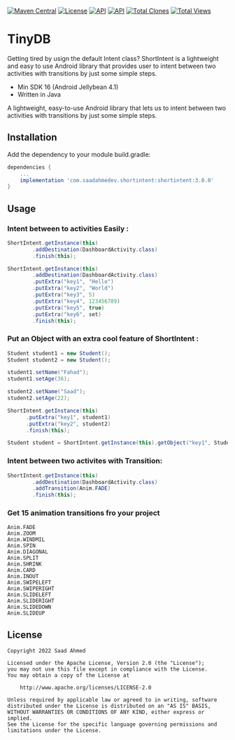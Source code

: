 [![Maven Central](https://img.shields.io/maven-central/v/com.saadahmedev.shortintent/shortintent.svg?label=Maven%20Central)](https://search.maven.org/search?q=g:%22com.saadahmedev.shortintent%22%20AND%20a:%22shortintent%22)
[![License](https://img.shields.io/badge/License-Apache_2.0-blue.svg)](https://opensource.org/licenses/Apache-2.0)
<a href="https://android-arsenal.com/api?level=16"><img alt="API" src="https://img.shields.io/badge/API-16%2B-brightgreen.svg?style=flat"/></a>
<a href="https://github.com/saadahmedscse/shortintent"><img alt="API" src="https://badges.frapsoft.com/os/v1/open-source.png?v=103"/></a>
<a href="https://github.com/saadahmedscse/shortintent/graphs/traffic"><img alt="Total Clones" src="https://img.shields.io/badge/Clones-126-orange"/></a>
<a href="[https://github.com/rrsaikat/CodeChallengeByShikho/graphs/traffic](https://github.com/saadahmedscse/shortintent/graphs/traffic)"><img alt="Total Views" src="https://img.shields.io/badge/Views-382-brightgreen"/></a>
# TinyDB
Getting tired by usign the default Intent class? ShortIntent is a lightweight and easy to use Android library that provides user to intent between two activities with transitions by just some simple steps.
* Min SDK 16 (Android Jellybean 4.1)
* Written in Java

A lightweight, easy-to-use Android library that lets us to intent between two activities with transitions by just some simple steps.

## Installation

Add the dependency to your module build.gradle:
```groovy
dependencies {
    ...
    implementation 'com.saadahmedev.shortintent:shortintent:3.0.0'
}
```

## Usage
### Intent between to activities Easily :
```java
ShortIntent.getInstance(this)
        .addDestination(DashboardActivity.class)
        .finish(this);
```
```java
ShortIntent.getInstance(this)
        .addDestination(DashboardActivity.class)
        .putExtra("key1", "Hello")
        .putExtra("key2", "World")
        .putExtra("key3", 5)
        .putExtra("key4", 123456789)
        .putExtra("key5", true)
        .putExtra("key6", set)
        .finish(this);
```

### Put an Object with an extra cool feature of ShortIntent :
```java
Student student1 = new Student();
Student student2 = new Student();

student1.setName("Fahad");
student1.setAge(36);

student2.setName("Saad");
student2.setAge(22);

ShortIntent.getInstance(this)
      .putExtra("key1", student1)
      .putExtra("key2", student2)
      .finish(this);
```
```java
Student student = ShortIntent.getInstance(this).getObject("key1", Student.class);
```

### Intent between two activites with Transition:
```java
ShortIntent.getInstance(this)
        .addDestination(DashboardActivity.class)
        .addTransition(Anim.FADE)
        .finish(this);
```

### Get 15 animation transitions fro your project
`Anim.FADE`  
`Anim.ZOOM`  
`Anim.WINDMIL`  
`Anim.SPIN`  
`Anim.DIAGONAL`  
`Anim.SPLIT`  
`Anim.SHRINK`  
`Anim.CARD`  
`Anim.INOUT`  
`Anim.SWIPELEFT`  
`Anim.SWIPERIGHT`  
`Anim.SLIDELEFT`  
`Anim.SLIDERIGHT`  
`Anim.SLIDEDOWN`  
`Anim.SLIDEUP`  

## License
```
Copyright 2022 Saad Ahmed

Licensed under the Apache License, Version 2.0 (the "License");
you may not use this file except in compliance with the License.
You may obtain a copy of the License at

    http://www.apache.org/licenses/LICENSE-2.0

Unless required by applicable law or agreed to in writing, software
distributed under the License is distributed on an "AS IS" BASIS,
WITHOUT WARRANTIES OR CONDITIONS OF ANY KIND, either express or implied.
See the License for the specific language governing permissions and
limitations under the License.
```
